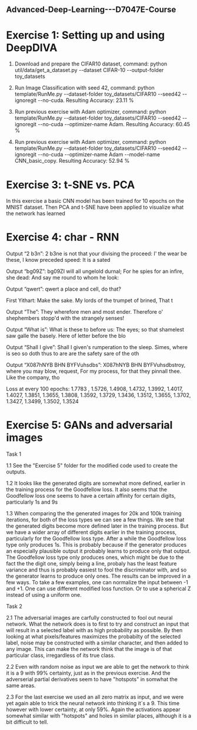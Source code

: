 ## Advanced-Deep-Learning---D7047E-Course

# Exercise 1: Setting up and using DeepDIVA
1. Download and prepare the CIFAR10 dataset, command: python util/data/get_a_dataset.py --dataset CIFAR-10 --output-folder toy_datasets

2. Run Image Classification with seed 42, command: python template/RunMe.py --dataset-folder toy_datasets/CIFAR10 --seed42 --ignoregit --no-cuda. Resulting Accuracy: 23.11 %

3. Run previous exercise with Adam optimizer, command: python template/RunMe.py --dataset-folder toy_datasets/CIFAR10 --seed42 --ignoregit --no-cuda --optimizer-name Adam. Resulting Accuracy: 60.45 %

4. Run previous exercise with Adam optimizer, command: python template/RunMe.py --dataset-folder toy_datasets/CIFAR10 --seed42 --ignoregit --no-cuda --optimizer-name Adam --model-name CNN_basic_copy. Resulting Accuracy: 52.94 %

# Exercise 3: t-SNE vs. PCA
In this exercise a basic CNN model has been trained for 10 epochs on the MNIST dataset. Then PCA and t-SNE have been applied to visualize what the network has learned

# Exercise 4: char - RNN
Output “2 b3n”: 
2 b3ne is not that your divising the proceed:
I' the wear be these, I know preceded speed:
It is a sated

Output “bg09Z”: 
bg09ZI will all ungelold durnal;
For he spies for an infire, she dead:
And say me round to whom he look:

Output “qwert”: 
qwert a place and cell, do that?

First Yithart:
Make the sake. My lords of the trumpet of brined,
That t

Output “The”: 
They wherefore men and most ender. Therefore o'
shephembers stopp'd with the strangely senses!

Output “What is”: 
What is these to before us:
The eyes; so that shamelest saw galle the basely.
Here of letter before the blo

Output “Shall I give”: 
Shall I given's rumperation to the sleep.
Simes, where is seo so doth thus to are
are the safety sare of the oth

Output “X087hNYB BHN BYFVuhsdbs”: 
X087hNYB BHN BYFVuhsdbstroy, where you may blow, request,
For my process, for that they pinnall thee.
Like the company, tho

Loss at every 100 epochs: 
1.7783 , 1.5726, 1.4908, 1.4732, 1.3992, 1.4017, 1.4027, 1.3851, 1.3655, 1.3808, 1.3592, 1.3729, 1.3436, 1.3512, 1.3655, 1.3702, 1.3427, 1.3499, 1.3502, 1.3524

# Exercise 5: GANs and adversarial images

Task 1

1.1 
See the "Exercise 5" folder for the modified code used to create the outputs.

1.2
It looks like the generated digits are somewhat more defined, earlier in the training process for the Goodfellow loss. It also seems that the Goodfellow loss one seems
to have a certain affinity for certain digits, particularly 1s and 9s

1.3 
When comparing the the generated images for 20k and 100k training iterations, for both of the loss types we can see a few things. We see that the generated digits become
more defined later in the training process. But we have a wider array of different digits earlier in the training process, particularly for the Goodfellow loss type.
After a while the Goodfellow loss type only produces 1s. This is probably because if the generator produces an especially plausible output it probably learns to produce
only that output. The Goodfellow loss type only produces ones, which might be due to the fact the the digit one, simply being a line, probaly has the least feature variance
and thus is probably easiest to fool the discriminator with, and so the generator learns to produce only ones. 
The results can be improved in a few ways. To take a few examples, one can normalize the input between -1 and +1. One can use different modified loss function.
Or to use a spherical Z instead of using a uniform one.

Task 2

2.1
The adversarial images are carfully constructed to fool out neural network. What the network does is to first to try and construct an input that will result in a selected
label with as high probability as possible. By then looking at what pixels/features maximizes the probabilty of the selected label, noise may be constructed with a similar
character, and then added to any image. This can make the network think that the image is of that particular class, irregardless of its true class.

2.2
Even with random noise as input we are able to get the network to think it is a 9 with 99% certainty, just as in the previous exercise. And the adverserial partial
derivatives seem to have "hotspots" in somwhat the same areas.

2.3 
For the last exercise we used an all zero matrix as input, and we were yet again able to trick the neural network into thinking it´s a 9. This time however with lower certainty, at only 59%. Again the activations appear somewhat similar with "hotspots" and holes in similar places, although it is a bit difficult to tell.
